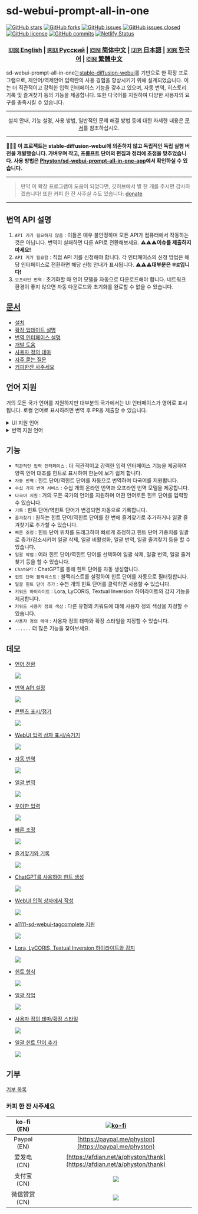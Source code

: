 # sd-webui-prompt-all-in-one

[![GitHub stars](https://img.shields.io/github/stars/Physton/sd-webui-prompt-all-in-one?style=flat-square)](https://github.com/Physton/sd-webui-prompt-all-in-one/stargazers)
[![GitHub forks](https://img.shields.io/github/forks/Physton/sd-webui-prompt-all-in-one?style=flat-square)](https://github.com/Physton/sd-webui-prompt-all-in-one/network/members)
[![GitHub issues](https://img.shields.io/github/issues/Physton/sd-webui-prompt-all-in-one?style=flat-square)](https://github.com/Physton/sd-webui-prompt-all-in-one/issues)
[![GitHub issues closed](https://img.shields.io/github/issues-closed/Physton/sd-webui-prompt-all-in-one?style=flat-square)](https://github.com/Physton/sd-webui-prompt-all-in-one/issues?q=is%3Aissue+is%3Aclosed)
[![GitHub license](https://img.shields.io/github/license/Physton/sd-webui-prompt-all-in-one?style=flat-square)](https://github.com/Physton/sd-webui-prompt-all-in-one/blob/master/LICENSE.md)
[![GitHub commits](https://img.shields.io/github/last-commit/Physton/sd-webui-prompt-all-in-one?style=flat-square)](https://github.com/Physton/sd-webui-prompt-all-in-one/commits/main)
[![Netlify Status](https://api.netlify.com/api/v1/badges/1441a696-a1a4-4ad7-b520-4abfd96acc76/deploy-status)](https://app.netlify.com/sites/aiodoc/deploys)

<div align="center">

### [🇺🇸 English](README.MD) | [🇷🇺 Русский](README_RU.MD) | [🇨🇳 简体中文](README_CN.MD) | [🇯🇵 日本語](README_JP.MD) | [🇰🇷 한국어](README_KR.MD) | [🇨🇳 繁體中文](README_TW.MD)

</div>

sd-webui-prompt-all-in-one는[stable-diffusion-webui](https://github.com/AUTOMATIC1111/stable-diffusion-webui)를 기반으로 한 확장 프로그램으로, 제안어/역제안어 입력란의 사용 경험을 향상시키기 위해 설계되었습니다. 이는 더 직관적이고 강력한 입력 인터페이스 기능을 갖추고 있으며, 자동 번역, 히스토리 기록 및 즐겨찾기 등의 기능을 제공합니다. 또한 다국어를 지원하여 다양한 사용자의 요구를 충족시킬 수 있습니다.

---

<div align="center">

설치 안내, 기능 설명, 사용 방법, 일반적인 문제 해결 방법 등에 대한 자세한 내용은 [문서](https://aiodoc.physton.com/)를 참조하십시오.

</div>

----

**📢📢📢 이 프로젝트는 stable-diffusion-webui에 의존하지 않고 독립적인 독립 실행 버전을 개발했습니다. 가벼우며 작고, 프롬프트 단어의 편집과 정리에 초점을 맞추었습니다. 사용 방법은 [Physton/sd-webui-prompt-all-in-one-app](https://github.com/Physton/sd-webui-prompt-all-in-one-app)에서 확인하실 수 있습니다.**

----

> 만약 이 확장 프로그램이 도움이 되었다면, 깃허브에서 별 한 개를 주시면 감사하겠습니다!
> 또한 커피 한 잔 사주실 수도 있습니다: [donate](#기부)

----

## 번역 API 설명

1. `API 키가 필요하지 않음` : 이들은 매우 불안정하며 모든 API가 컴퓨터에서 작동하는 것은 아닙니다. 번역이 실패하면 다른 API로 전환해보세요. ⚠️⚠️⚠️**이슈를 제출하지 마세요!**
2. `API 키가 필요함` : 직접 API 키를 신청해야 합니다. 각 인터페이스의 신청 방법은 해당 인터페이스로 전환하면 해당 신청 안내가 표시됩니다. ⚠️⚠️⚠️**대부분은 `무료`입니다!**
3. `오프라인 번역` : 초기화할 때 언어 모델을 자동으로 다운로드해야 합니다. 네트워크 환경이 좋지 않으면 자동 다운로드와 초기화를 완료할 수 없을 수 있습니다.

## [문서](https://aiodoc.physton.com/)

- [설치](https://aiodoc.physton.com/Installation.html)
- [확장 업데이트 설명](https://aiodoc.physton.com/ExtensionUpdateDescription.html)
- [번역 인터페이스 설명](https://aiodoc.physton.com/TranslationApiConfiguration.html#translation-api-description)
- [개발 도움](https://aiodoc.physton.com/Contributing.html)
- [사용자 정의 테마](https://aiodoc.physton.com/Contributing.html#custom-theme)
- [자주 묻는 질문](https://aiodoc.physton.com/FAQ.html)
- [커피한잔 사주세요](#请我喝杯咖啡)

## 언어 지원

거의 모든 국가 언어를 지원하지만 대부분의 국가에서는 UI 인터페이스가 영어로 표시됩니다. 로컬 언어로 표시하려면 번역 후 PR을 제출할 수 있습니다.

<details>
<summary>UI 지원 언어</summary>

`简体中文` `繁體中文` `English` ` Русский` `日本語` `한국어` ` Français` `Deutsch` ` Español` `Português` `Italiano` `العربية`
</details>

<details>
<summary>번역 지원 언어</summary>

`简体中文 (中国)` `繁體中文 (中國香港)` `繁体中文 (中國台灣)` `English (US)` `Afrikaans (South Africa)` `Shqip (Shqipëria)` `አማርኛ (ኢትዮጵያ)` `العربية (السعودية)` `Հայերեն (Հայաստան)` `অসমীয়া (ভাৰত)` `Azərbaycan dili (Latın, Azərbaycan)` `বাংলা (বাংলাদেশ)` `Башҡорт (Россия)` `Euskara (Espainia)` `Bosanski (Latinski, Bosna i Hercegovina)` `Български (България)` `Català (Espanya)` `Hrvatski (Hrvatska)` `Čeština (Česká republika)` `Dansk (Danmark)` `درى (افغانستان)` `ދިވެހިބަސް (ދިވެހިރާއްޖެ)` `Nederlands (Nederland)` `Eesti (Eesti)` `Føroyskt (Føroyar)` `vosa Vakaviti (Viti)` `Filipino (Pilipinas)` `Suomi (Suomi)` `Français (France)` `Français (Canada)` `Galego (España)` `ქართული (საქართველო)` `Deutsch (Deutschland)` `Ελληνικά (Ελλάδα)` `ગુજરાતી (ભારત)` `Kreyòl ayisyen (Ayiti)` `עברית (ישראל)` `हिन्दी (भारत)` `Hmong Daw (Latn, United States)` `Magyar (Magyarország)` `Íslenska (Ísland)` `Bahasa Indonesia (Indonesia)` `Inuktitut (Kanatami)` `Inuktitut (Latin, Canada)` `ᐃᓄᒃᑎᑐᑦ (ᑲᓇᑕᒥ)` `Gaeilge (Éire)` `Italiano (Italia)` `日本語 (日本)` `ಕನ್ನಡ (ಭಾರತ)` `Қазақ (Қазақстан)` `ភាសាខ្មែរ (កម្ពុជា)` `Klingon (Latn)` `Klingon (plqaD)` `한국어 (대한민국)` `کوردی (عێراق)` `Kurmancî (Latînî, Tirkiye)` `Кыргызча (Кыргызстан)` `ລາວ (ລາວ)` `Latviešu (Latvija)` `Lietuvių (Lietuva)` `Македонски (Северна Македонија)` `Malagasy (Madagasikara)` `Bahasa Melayu (Latin, Malaysia)` `മലയാളം (ഇന്ത്യ)` `Malti (Malta)` `Māori (Aotearoa)` `मराठी (भारत)` `Монгол (Кирилл, Монгол улс)` `ᠮᠣᠩᠭᠣᠯ ᠤᠯᠤᠰ (ᠨᠢᠭᠡᠳᠦᠯ ᠤᠨᠤᠭ᠎ᠠ)` `မြန်မာ (မြန်မာ)` `नेपाली (नेपाल)` `Norsk bokmål (Norge)` `ଓଡ଼ିଆ (ଭାରତ)` `پښتو (افغانستان)` `فارسی (ایران)` `Polski (Polska)` `Português (Brasil)` `Português (Portugal)` `ਪੰਜਾਬੀ (ਗੁਰਮੁਖੀ, ਭਾਰਤ)` `Querétaro Otomi (Latn, México)` `Română (România)` `Русский (Россия)` `Samoan (Latn, Samoa)` `Српски (ћирилица, Србија)` `Srpski (latinica, Srbija)` `Slovenčina (Slovensko)` `Slovenščina (Slovenija)` `Soomaali (Soomaaliya)` `Español (España)` `Kiswahili (Kenya)` `Svenska (Sverige)` `Reo Tahiti (Polynésie française)` `தமிழ் (இந்தியா)` `Татарча (латин, Россия)` `తెలుగు (భారత)` `ไทย (ไทย)` `བོད་ཡིག (རྒྱ་གར།)` `ትግርኛ (ኢትዮጵያ)` `lea fakatonga (Tonga)` `Türkçe (Türkiye)` `Українська (Україна)` `اردو (پاکستان)` `ئۇيغۇرچە (ئۇيغۇرچە، جۇڭگو)` `O'zbekcha (Lotin, O'zbekiston)` `Tiếng Việt (Việt Nam)` `Cymraeg (Y Deyrnas Unedig)` `Yucatec Maya (México)` `isiZulu (iNingizimu Afrika)`
</details>

## 기능

- `직관적인 입력 인터페이스` : 더 직관적이고 강력한 입력 인터페이스 기능을 제공하여 양쪽 언어 대조를 힌트로 표시하여 한눈에 보기 쉽게 합니다.
- `자동 번역` : 힌트 단어/역힌트 단어를 자동으로 번역하며 다국어를 지원합니다.
- `수십 가지 번역 서비스` : 수십 개의 온라인 번역과 오프라인 번역 모델을 제공합니다.
- `다국어 지원` : 거의 모든 국가의 언어를 지원하며 어떤 언어로든 힌트 단어를 입력할 수 있습니다.
- `기록` : 힌트 단어/역힌트 단어가 변경되면 자동으로 기록합니다.
- `즐겨찾기` : 원하는 힌트 단어/역힌트 단어를 한 번에 즐겨찾기로 추가하거나 일괄 즐겨찾기로 추가할 수 있습니다.
- `빠른 조정` : 힌트 단어 위치를 드래그하여 빠르게 조정하고 힌트 단어 가중치를 일괄로 증가/감소시키며 일괄 삭제, 일괄 비활성화, 일괄 번역, 일괄 즐겨찾기 등을 할 수 있습니다.
- `일괄 작업` : 여러 힌트 단어/역힌트 단어를 선택하여 일괄 삭제, 일괄 번역, 일괄 즐겨찾기 등을 할 수 있습니다.
- `ChatGPT` : ChatGPT를 통해 힌트 단어를 자동 생성합니다.
- `힌트 단어 블랙리스트` : 블랙리스트를 설정하여 힌트 단어를 자동으로 필터링합니다.
- `일괄 힌트 단어 추가` : 수천 개의 힌트 단어를 클릭하면 사용할 수 있습니다.
- `키워드 하이라이트` : Lora, LyCORIS, Textual Inversion 하이라이트와 감지 기능을 제공합니다.
- `키워드 사용자 정의 색상` : 다른 유형의 키워드에 대해 사용자 정의 색상을 지정할 수 있습니다.
- `사용자 정의 테마` : 사용자 정의 테마와 확장 스타일을 지정할 수 있습니다.
- `......` 더 많은 기능을 찾아보세요.

## 데모

- [언어 전환](https://aiodoc.physton.com/LanguageSelection.html)

  ![](https://s1.imagehub.cc/images/2023/06/06/demo.switch_language.gif)

- [번역 API 설정](https://aiodoc.physton.com/TranslationApiConfiguration.html)

  ![](https://s1.imagehub.cc/images/2023/06/06/demo.translate_setting.gif)

- [콘텐츠 표시/접기](https://aiodoc.physton.com/OtherFeatures.html#show-collapse-the-extension-panel)

  ![](https://s1.imagehub.cc/images/2023/06/06/demo.fold.gif)

- [WebUI 입력 상자 표시/숨기기](https://aiodoc.physton.com/OtherFeatures.html#show-hide-the-webui-input-box)

  ![](https://s1.imagehub.cc/images/2023/06/06/demo.show_input.gif)

- [자동 번역](https://aiodoc.physton.com/AutomaticTranslation.html)

  ![](https://s1.imagehub.cc/images/2023/06/06/demo.auto_translate.gif)

- [일괄 번역](https://aiodoc.physton.com/BatchTranslation.html)

  ![](https://s1.imagehub.cc/images/2023/06/06/demo.translate.gif)

- [우아한 입력](https://aiodoc.physton.com/KeywordInputBox.html)

  ![](https://s1.imagehub.cc/images/2023/06/06/demo.elegant_input.gif)

- [빠른 조정](https://aiodoc.physton.com/ListOfKeywords.html)

  ![](https://s1.imagehub.cc/images/2023/06/06/demo.quick_adjust.gif)

- [즐겨찾기와 기록](https://aiodoc.physton.com/History.html)

  ![](https://s1.imagehub.cc/images/2023/06/06/demo.history_favorite.gif)

- [ChatGPT를 사용하여 힌트 생성](https://aiodoc.physton.com/UsingChatgptToGeneratePrompts.html)

  ![](https://s1.imagehub.cc/images/2023/06/06/demo.chatgpt.gif)

- [WebUI 입력 상자에서 작성](https://aiodoc.physton.com/WritingInWebUIInputBox.html)

  ![](https://s1.imagehub.cc/images/2023/06/06/demo.writing_webui.gif)

- [a1111-sd-webui-tagcomplete 지원](https://github.com/DominikDoom/a1111-sd-webui-tagcomplete)

  ![](https://s1.imagehub.cc/images/2023/06/06/demo.tagcomplete.gif)

- [Lora, LyCORIS, Textual Inversion 하이라이트와 감지](https://aiodoc.physton.com/ListOfKeywords.html#highlight-keyword)

  ![](https://s1.imagehub.cc/images/2023/06/06/demo.keyword_detection.gif)

- [힌트 형식](https://aiodoc.physton.com/FormatOfPrompts.html)

  ![](https://s1.imagehub.cc/images/2023/06/06/demo.prompt_format.gif)

- [일괄 작업](https://aiodoc.physton.com/BatchOperation.html)

  ![](https://s1.imagehub.cc/images/2023/06/06/demo.batch_operation.gif)

- [사용자 정의 테마/확장 스타일](https://aiodoc.physton.com/ThemeStyle.html)

  ![](https://s1.imagehub.cc/images/2023/06/06/demo.custom_theme.gif)

- [일괄 힌트 단어 추가](https://aiodoc.physton.com/GroupTags.html)

  ![](https://s1.imagehub.cc/images/2023/08/15/demo.group_tags.gif)

## 기부

[기부 목록](https://aiodoc.physton.com/Donate.html)

### 커피 한 잔 사주세요

| ko-fi (EN) | [![ko-fi](https://ko-fi.com/img/githubbutton_sm.svg)](https://ko-fi.com/physton) |
|:-----------:| :----: |
| Paypal (EN) | [https://paypal.me/physton](https://paypal.me/physton) |
| 爱发电 (CN) | [https://afdian.net/a/physton/thank](https://afdian.net/a/physton/thank) |
| 支付宝 (CN) | ![](https://s1.imagehub.cc/images/2023/07/05/alipay.jpeg) |
| 微信赞赏 (CN) | ![](https://s1.imagehub.cc/images/2023/07/05/wechat.jpeg) |